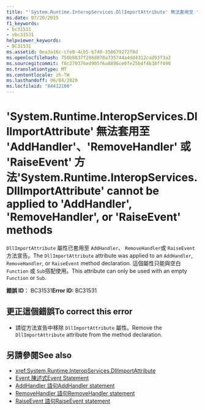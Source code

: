 ```yaml
---
title: "'System.Runtime.InteropServices.DllImportAttribute' 無法套用至 'AddHandler'、'RemoveHandler' 或 'RaiseEvent' 方法"
ms.date: 07/20/2015
f1_keywords:
- bc31531
- vbc31531
helpviewer_keywords:
- BC31531
ms.assetid: 0ea3a16c-cfe0-4cb5-b740-358679272f8d
ms.openlocfilehash: 750b0837f286d070a735744a4dd4312cad93f3a2
ms.sourcegitcommit: f8c270376ed905f6a8896ce0fe25b4f4b38ff498
ms.translationtype: MT
ms.contentlocale: zh-TW
ms.lasthandoff: 06/04/2020
ms.locfileid: "84412100"
---
```

# <a name="systemruntimeinteropservicesdllimportattribute-cannot-be-applied-to-addhandler-removehandler-or-raiseevent-methods"></a><span data-ttu-id="75e23-102">'System.Runtime.InteropServices.DllImportAttribute' 無法套用至 'AddHandler'、'RemoveHandler' 或 'RaiseEvent' 方法</span><span class="sxs-lookup"><span data-stu-id="75e23-102">'System.Runtime.InteropServices.DllImportAttribute' cannot be applied to 'AddHandler', 'RemoveHandler', or 'RaiseEvent' methods</span></span>
<span data-ttu-id="75e23-103">`DllImportAttribute` 屬性已套用至 `AddHandler`、 `RemoveHandler`或 `RaiseEvent` 方法宣告。</span><span class="sxs-lookup"><span data-stu-id="75e23-103">The `DllImportAttribute` attribute was applied to an `AddHandler`, `RemoveHandler`, or `RaiseEvent` method declaration.</span></span> <span data-ttu-id="75e23-104">這個屬性只能與空白 `Function` 或 `Sub`搭配使用。</span><span class="sxs-lookup"><span data-stu-id="75e23-104">This attribute can only be used with an empty `Function` or `Sub`.</span></span>  
  
 <span data-ttu-id="75e23-105">**錯誤 ID︰** BC31531</span><span class="sxs-lookup"><span data-stu-id="75e23-105">**Error ID:** BC31531</span></span>  
  
## <a name="to-correct-this-error"></a><span data-ttu-id="75e23-106">更正這個錯誤</span><span class="sxs-lookup"><span data-stu-id="75e23-106">To correct this error</span></span>  
  
- <span data-ttu-id="75e23-107">請從方法宣告中移除 `DllImportAttribute` 屬性。</span><span class="sxs-lookup"><span data-stu-id="75e23-107">Remove the `DllImportAttribute` attribute from the method declaration.</span></span>  
  
## <a name="see-also"></a><span data-ttu-id="75e23-108">另請參閱</span><span class="sxs-lookup"><span data-stu-id="75e23-108">See also</span></span>

- <xref:System.Runtime.InteropServices.DllImportAttribute>
- [<span data-ttu-id="75e23-109">Event 陳述式</span><span class="sxs-lookup"><span data-stu-id="75e23-109">Event Statement</span></span>](../language-reference/statements/event-statement.md)
- [<span data-ttu-id="75e23-110">AddHandler 語句</span><span class="sxs-lookup"><span data-stu-id="75e23-110">AddHandler statement</span></span>](../language-reference/statements/addhandler-statement.md)
- [<span data-ttu-id="75e23-111">RemoveHandler 語句</span><span class="sxs-lookup"><span data-stu-id="75e23-111">RemoveHandler statement</span></span>](../language-reference/statements/removehandler-statement.md)
- [<span data-ttu-id="75e23-112">RaiseEvent 語句</span><span class="sxs-lookup"><span data-stu-id="75e23-112">RaiseEvent statement</span></span>](../language-reference/statements/raiseevent-statement.md)
